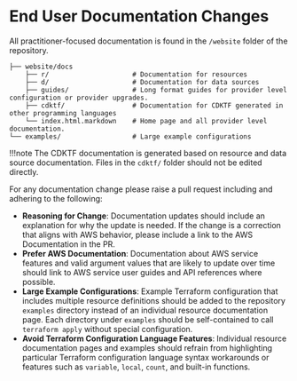 # End User Documentation Changes

All practitioner-focused documentation is found in the `/website` folder of the repository.

```
├── website/docs
    ├── r/                     # Documentation for resources
    ├── d/                     # Documentation for data sources
    ├── guides/                # Long format guides for provider level configuration or provider upgrades.
    ├── cdktf/                 # Documentation for CDKTF generated in other programming languages
    └── index.html.markdown    # Home page and all provider level documentation.
└── examples/                  # Large example configurations
```

!!!note
    The CDKTF documentation is generated based on resource and data source documentation. Files in the `cdktf/` folder should not be edited directly.

For any documentation change please raise a pull request including and adhering to the following:

- __Reasoning for Change__: Documentation updates should include an explanation for why the update is needed. If the change is a correction that aligns with AWS behavior, please include a link to the AWS Documentation in the PR.
- __Prefer AWS Documentation__: Documentation about AWS service features and valid argument values that are likely to update over time should link to AWS service user guides and API references where possible.
- __Large Example Configurations__: Example Terraform configuration that includes multiple resource definitions should be added to the repository `examples` directory instead of an individual resource documentation page. Each directory under `examples` should be self-contained to call `terraform apply` without special configuration.
- __Avoid Terraform Configuration Language Features__: Individual resource documentation pages and examples should refrain from highlighting particular Terraform configuration language syntax workarounds or features such as `variable`, `local`, `count`, and built-in functions.
